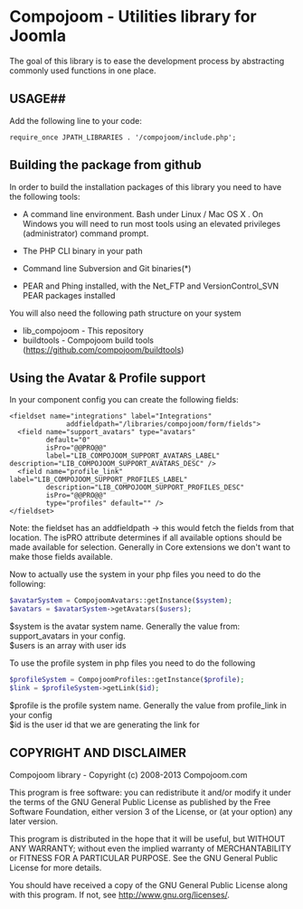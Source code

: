 Compojoom - Utilities library for Joomla
=======================================================

The goal of this library is to ease the development process by abstracting commonly used
functions in one place.

## USAGE##

Add the following line to your code:

```
require_once JPATH_LIBRARIES . '/compojoom/include.php';
```

## Building the package from github
In order to build the installation packages of this library you need to have
the following tools:

- A command line environment. Bash under Linux / Mac OS X . On Windows
  you will need to run most tools using an elevated privileges (administrator)
  command prompt.
- The PHP CLI binary in your path

- Command line Subversion and Git binaries(*)

- PEAR and Phing installed, with the Net_FTP and VersionControl_SVN PEAR
  packages installed

You will also need the following path structure on your system

- lib_compojoom - This repository
- buildtools - Compojoom build tools (https://github.com/compojoom/buildtools)

## Using the Avatar & Profile support
In your component config you can create the following fields:

```
<fieldset name="integrations" label="Integrations"
	          addfieldpath="/libraries/compojoom/form/fields">
  <field name="support_avatars" type="avatars"
         default="0"
         isPro="@@PRO@@"
         label="LIB_COMPOJOOM_SUPPORT_AVATARS_LABEL" description="LIB_COMPOJOOM_SUPPORT_AVATARS_DESC" />
  <field name="profile_link" label="LIB_COMPOJOOM_SUPPORT_PROFILES_LABEL"
         description="LIB_COMPOJOOM_SUPPORT_PROFILES_DESC"
         isPro="@@PRO@@"
         type="profiles" default="" />
</fieldset>
```

Note: the fieldset has an addfieldpath -> this would fetch the fields from that location.
The isPRO attribute determines if all available options should be made available for selection. 
Generally in Core extensions we don't want to make those fields available. 

Now to actually use the system in your php files you need to do the following:

```php
$avatarSystem = CompojoomAvatars::getInstance($system);
$avatars = $avatarSystem->getAvatars($users);
```
$system is the avatar system name. Generally the value from: support_avatars in your config.<br>
$users is an array with user ids

To use the profile system in php files you need to do the following

```php
$profileSystem = CompojoomProfiles::getInstance($profile);
$link = $profileSystem->getLink($id);
```
$profile is the profile system name. Generally the value from profile_link in your config<br>
$id is the user id that we are generating the link for

## COPYRIGHT AND DISCLAIMER
Compojoom library -  Copyright (c) 2008-2013 Compojoom.com

This program is free software: you can redistribute it and/or modify it under the terms of the GNU General Public License as published by the
Free Software Foundation, either version 3 of the License, or (at your option) any later version.

This program is distributed in the hope that it will be useful, but WITHOUT ANY WARRANTY; without even the implied warranty of MERCHANTABILITY or
FITNESS FOR A PARTICULAR PURPOSE. See the GNU General Public License for more details.

You should have received a copy of the GNU General Public License along with this program. If not, see http://www.gnu.org/licenses/.

